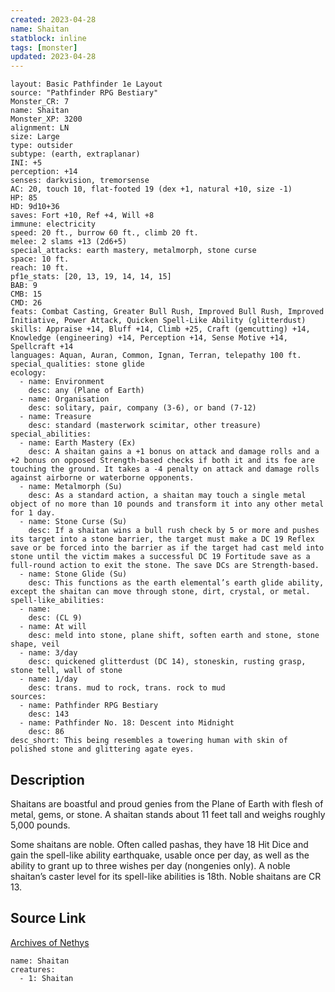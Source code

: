 ```yaml
---
created: 2023-04-28
name: Shaitan
statblock: inline
tags: [monster]
updated: 2023-04-28
---
```

```statblock
layout: Basic Pathfinder 1e Layout
source: "Pathfinder RPG Bestiary"
Monster_CR: 7
name: Shaitan
Monster_XP: 3200
alignment: LN
size: Large
type: outsider
subtype: (earth, extraplanar)
INI: +5
perception: +14
senses: darkvision, tremorsense
AC: 20, touch 10, flat-footed 19 (dex +1, natural +10, size -1)
HP: 85
HD: 9d10+36
saves: Fort +10, Ref +4, Will +8
immune: electricity
speed: 20 ft., burrow 60 ft., climb 20 ft.
melee: 2 slams +13 (2d6+5)
special_attacks: earth mastery, metalmorph, stone curse
space: 10 ft.
reach: 10 ft.
pf1e_stats: [20, 13, 19, 14, 14, 15]
BAB: 9
CMB: 15
CMD: 26
feats: Combat Casting, Greater Bull Rush, Improved Bull Rush, Improved Initiative, Power Attack, Quicken Spell-Like Ability (glitterdust)
skills: Appraise +14, Bluff +14, Climb +25, Craft (gemcutting) +14, Knowledge (engineering) +14, Perception +14, Sense Motive +14, Spellcraft +14
languages: Aquan, Auran, Common, Ignan, Terran, telepathy 100 ft.
special_qualities: stone glide
ecology:
  - name: Environment
    desc: any (Plane of Earth)
  - name: Organisation
    desc: solitary, pair, company (3-6), or band (7-12)
  - name: Treasure
    desc: standard (masterwork scimitar, other treasure)
special_abilities:
  - name: Earth Mastery (Ex)
    desc: A shaitan gains a +1 bonus on attack and damage rolls and a +2 bonus on opposed Strength-based checks if both it and its foe are touching the ground. It takes a -4 penalty on attack and damage rolls against airborne or waterborne opponents.
  - name: Metalmorph (Su)
    desc: As a standard action, a shaitan may touch a single metal object of no more than 10 pounds and transform it into any other metal for 1 day.
  - name: Stone Curse (Su)
    desc: If a shaitan wins a bull rush check by 5 or more and pushes its target into a stone barrier, the target must make a DC 19 Reflex save or be forced into the barrier as if the target had cast meld into stone until the victim makes a successful DC 19 Fortitude save as a full-round action to exit the stone. The save DCs are Strength-based.
  - name: Stone Glide (Su)
    desc: This functions as the earth elemental’s earth glide ability, except the shaitan can move through stone, dirt, crystal, or metal.
spell-like_abilities:
  - name:
    desc: (CL 9)
  - name: At will
    desc: meld into stone, plane shift, soften earth and stone, stone shape, veil
  - name: 3/day
    desc: quickened glitterdust (DC 14), stoneskin, rusting grasp, stone tell, wall of stone
  - name: 1/day
    desc: trans. mud to rock, trans. rock to mud
sources:
  - name: Pathfinder RPG Bestiary
    desc: 143
  - name: Pathfinder No. 18: Descent into Midnight
    desc: 86
desc_short: This being resembles a towering human with skin of polished stone and glittering agate eyes.
```
## Description
Shaitans are boastful and proud genies from the Plane of Earth with flesh of metal, gems, or stone. A shaitan stands about 11 feet tall and weighs roughly 5,000 pounds.

Some shaitans are noble. Often called pashas, they have 18 Hit Dice and gain the spell-like ability earthquake, usable once per day, as well as the ability to grant up to three wishes per day (nongenies only). A noble shaitan’s caster level for its spell-like abilities is 18th. Noble shaitans are CR 13.
## Source Link
[Archives of Nethys](https://aonprd.com/MonsterDisplay.aspx?ItemName=Shaitan)
```encounter-table
name: Shaitan
creatures:
  - 1: Shaitan
```
